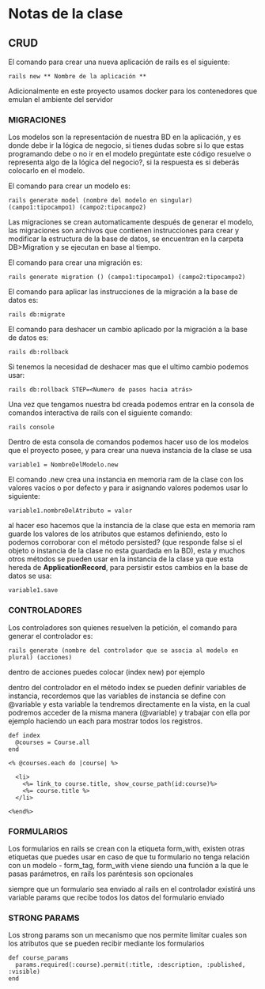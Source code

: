 # Notas de la clase
## CRUD

El comando para crear una nueva aplicación de rails es el siguiente:

`rails new ** Nombre de la aplicación **`

Adicionalmente en este proyecto usamos docker para los contenedores que emulan el ambiente del servidor
### MIGRACIONES

  Los modelos son la representación de nuestra BD en la aplicación,
  y es donde debe ir la lógica de negocio, si tienes dudas sobre si lo que estas programando debe o no ir en el modelo pregúntate
  este código resuelve o representa algo de la lógica del negocio?, 
  si la respuesta es si deberás colocarlo en el modelo.

  El comando para crear un modelo es:

  `rails generate model (nombre del modelo en singular) (campo1:tipocampo1) (campo2:tipocampo2)`

  Las migraciones se crean automaticamente después de generar el modelo, 
  las migraciones son archivos que contienen instrucciones para crear y modificar la estructura de la base de datos,
  se encuentran en la carpeta DB>Migration y se ejecutan en base al tiempo.

  El comando para crear una migración es:

  `rails generate migration () (campo1:tipocampo1) (campo2:tipocampo2)`

  El comando para aplicar las instrucciones de la migración a la base de datos es:

  `rails db:migrate`

  El comando para deshacer un cambio aplicado por la migración a la base de datos es:

  `rails db:rollback`

  Si tenemos la necesidad de deshacer mas que el ultimo cambio podemos usar:

  `rails db:rollback STEP=<Numero de pasos hacia atrás>`

  Una vez que tengamos nuestra bd creada podemos entrar en la consola de comandos interactiva de rails con el siguiente comando:

  `rails console`

  Dentro de esta consola de comandos podemos hacer uso de los modelos que el proyecto posee, y para crear una nueva instancia de la clase se usa

  `variable1 = NombreDelModelo.new`

  El comando .new crea una instancia en memoria ram de la clase con los valores vacíos o por defecto y para ir asignando valores podemos usar lo siguiente:

  `variable1.nombreDelAtributo = valor`

  al hacer eso hacemos que la instancia de la clase que esta en memoria ram guarde los valores de los atributos que estamos definiendo,
  esto lo podemos corroborar con el método persisted? (que responde false si el objeto o instancia de la clase no esta guardada en la BD),
  esta y muchos otros métodos se pueden usar en la instancia de la clase ya que esta hereda de **ApplicationRecord**,
  para persistir estos cambios en la base de datos se usa:

  `variable1.save`
### CONTROLADORES

  Los controladores son quienes resuelven la petición, el comando para generar el controlador es:

  `rails generate (nombre del controlador que se asocia al modelo en plural) (acciones)`

  dentro de acciones puedes colocar (index new) por ejemplo

  dentro del controlador en el método index se pueden definir variables de instancia, 
  recordemos que las variables de instancia se define con @variable y esta variable la tendremos directamente en la vista,
  en la cual podremos acceder de la misma manera (@variable) y trabajar con ella por ejemplo haciendo un each para mostrar todos los registros.

  ``` [ruby]
  def index
    @courses = Course.all
  end
  ```

  ``` [ruby]
  <% @courses.each do |course| %>

    <li>
      <%= link_to course.title, show_course_path(id:course)%>
      <%= course.title %>
    </li>

  <%end%>
  ```

### FORMULARIOS

  Los formularios en rails se crean con la etiqueta form_with, existen otras etiquetas que puedes usar en caso de que tu formulario no tenga
  relación con un modelo - form_tag, form_with viene siendo una función a la que le pasas parámetros, en rails los paréntesis son opcionales

  siempre que un formulario sea enviado al rails en el controlador existirá uns variable params que recibe todos los datos del formulario enviado

### STRONG PARAMS

  Los strong params son un mecanismo que nos permite limitar cuales son los atributos que se pueden recibir mediante los formularios

  ``` [ruby]
  def course_params
    params.required(:course).permit(:title, :description, :published, :visible)
  end
  ```
